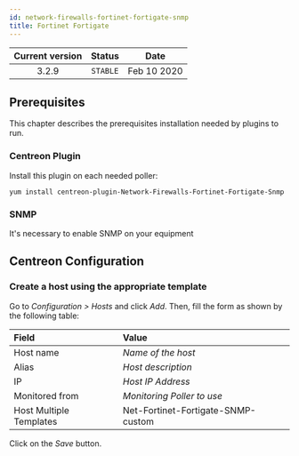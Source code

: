 ```yaml
---
id: network-firewalls-fortinet-fortigate-snmp
title: Fortinet Fortigate
---
```


| Current version | Status | Date |
| :-: | :-: | :-: |
| 3.2.9 | `STABLE` | Feb 10 2020 |

## Prerequisites

This chapter describes the prerequisites installation needed by plugins to run.

### Centreon Plugin

Install this plugin on each needed poller:

``` shell
yum install centreon-plugin-Network-Firewalls-Fortinet-Fortigate-Snmp
```

### SNMP

It's necessary to enable SNMP on your equipment

## Centreon Configuration

### Create a host using the appropriate template

Go to *Configuration \> Hosts* and click *Add*. Then, fill the form as shown by the following table:

| Field                   | Value                              |
| :---------------------- | :--------------------------------- |
| Host name               | *Name of the host*                 |
| Alias                   | *Host description*                 |
| IP                      | *Host IP Address*                  |
| Monitored from          | *Monitoring Poller to use*         |
| Host Multiple Templates | Net-Fortinet-Fortigate-SNMP-custom |

Click on the *Save* button.


